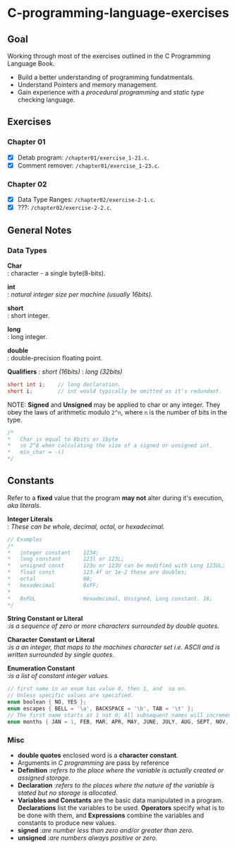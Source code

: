 # C-programming-language-exercises
## Goal

Working through most of the exercises outlined in the C Programming Language Book.
- Build a better understanding of programming fundatmentals.
- Understand Pointers and memory management.
- Gain experience with a *procedural programming* and *static type* checking language.

## Exercises
### Chapter 01
- [x] Detab program:    `/chapter01/exercise_1-21.c`.
- [x] Comment remover:  `/chapter01/exercise_1-23.c`.
### Chapter 02
- [x] Data Type Ranges:    `/chapter02/exercise-2-1.c`.
- [x] ???:    `/chapter02/exercise-2-2.c`.

## General Notes

### Data Types
**Char**  
: character - a single byte(8-bits).

**int**  
: *natural integer size per machine (usually 16bits).*

**short**  
: short integer.

**long**  
: long integer.

**double**  
: double-precision floating point.

**Qualifiers**
: *short (16bits)*
: *long  (32bits)*
```c
short int i;    // long declaration.
short i;        // int would typically be omitted as it's redundant.
```

NOTE: **Signed** and **Unsigned** may be applied to char or any integer. They obey the laws of arithmetic modulo `2^n`, where `n` is the number of bits in the type.
```c
/*
*   Char is equal to 8bits or 1byte
*   so 2^8 when calculating the size of a signed or unsigned int.
*   min_char = -()   
*/
```

## Constants
Refer to a **fixed** value that the program **may not** alter during it's execution, *aka* *literals*.

**Integer Literals**  
: *These can be whole, decimal, octal, or hexadecimal.*
```C
// Examples
/*
*   integer constant    1234;
*   long constant       123l or 123L; 
*   unsigned const      123u or 123U can be modified with Long 123UL;
*   float const         123.4f or 1e-2 these are doubles;
*   octal               08;
*   hexadecimal         0xFF;
*
*   0xFUL               Hexadecimal, Unsigned, Long constant. 16;
*/
```

**String Constant or Literal**  
:*is a sequence of zero or more characters surrounded by double quotes.*

**Character Constant or Literal**  
:*is a an integer, that maps to the machines character set i.e. ASCII and is written surrounded by single quotes.*

**Enumeration Constant**  
:*is a list of constant integer values.*
```c
// first name in an enum has value 0, then 1, and  so on.
// Unless specific values are specified.
enum boolean { NO, YES };
enum escapes { BELL = '\a', BACKSPACE = '\b', TAB = '\t' };
// The first name starts at 1 not 0; All subsequent names will increment FEB = 2, MAR = 3, and so on.
enum months { JAN = 1, FEB, MAR, APR, MAY, JUNE, JULY, AUG, SEPT, NOV, DEC };
```

### Misc
- **double quotes** enclosed word is a **character constant**.
- Arguments in *C programming* are pass by reference
- **Definition** :*refers to the place where the variable is actually created or assigned storage.*
- **Declaration** :*refers to the places where the nature of the variable is stated but no storage is allocated.*
- **Variables and Constants** are the basic data manipulated in a program. **Declarations** list the variables to be used. **Operators** specify what is to be done with them, and **Expressions** combine the variables and constants to produce new values.
- **signed**  :*are number less than zero and/or greater than zero.*
- **unsigned**  :*are numbers always positive or zero.*
